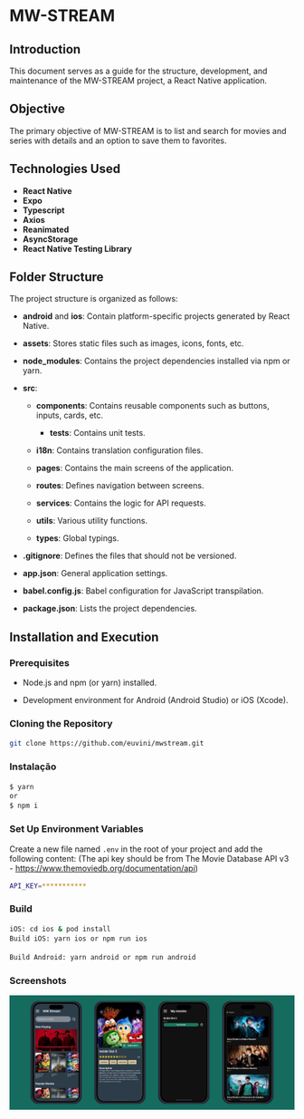 # MW-STREAM

## Introduction

This document serves as a guide for the structure, development, and maintenance of the MW-STREAM project, a React Native application.

## Objective

The primary objective of MW-STREAM is to list and search for movies and series with details and an option to save them to favorites.

## Technologies Used

- **React Native**
- **Expo**
- **Typescript**
- **Axios**
- **Reanimated**
- **AsyncStorage**
- **React Native Testing Library**

## Folder Structure

The project structure is organized as follows:

- **android** and **ios**: Contain platform-specific projects generated by React Native.

- **assets**: Stores static files such as images, icons, fonts, etc.

- **node_modules**: Contains the project dependencies installed via npm or yarn.

- **src**:

  - **components**: Contains reusable components such as buttons, inputs, cards, etc.

    - **tests**: Contains unit tests.

  - **i18n**: Contains translation configuration files.

  - **pages**: Contains the main screens of the application.

  - **routes**: Defines navigation between screens.

  - **services**: Contains the logic for API requests.

  - **utils**: Various utility functions.

  - **types**: Global typings.

- **.gitignore**: Defines the files that should not be versioned.

- **app.json**: General application settings.

- **babel.config.js**: Babel configuration for JavaScript transpilation.

- **package.json**: Lists the project dependencies.

## Installation and Execution

### Prerequisites

- Node.js and npm (or yarn) installed.

- Development environment for Android (Android Studio) or iOS (Xcode).

### Cloning the Repository

```bash
git clone https://github.com/euvini/mwstream.git
```

### Instalação

```bash
$ yarn
or
$ npm i
```

### Set Up Environment Variables

Create a new file named `.env` in the root of your project and add the following content:
(The api key should be from The Movie Database API v3 - https://www.themoviedb.org/documentation/api)

```bash
API_KEY=***********
```

### Build

```bash
iOS: cd ios & pod install
Build iOS: yarn ios or npm run ios

Build Android: yarn android or npm run android
```

### Screenshots

![Presentation](screenshots/presentation.png)
